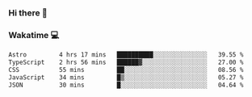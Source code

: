 ### Hi there 👋

<!--
**kikyou14/kikyou14** is a ✨ _special_ ✨ repository because its `README.md` (this file) appears on your GitHub profile.

Here are some ideas to get you started:

- 🔭 I’m currently working on ...
- 🌱 I’m currently learning ...
- 👯 I’m looking to collaborate on ...
- 🤔 I’m looking for help with ...
- 💬 Ask me about ...
- 📫 How to reach me: ...
- 😄 Pronouns: ...
- ⚡ Fun fact: ...
-->

### Wakatime 💻

<!--START_SECTION:waka-->

```txt
Astro         4 hrs 17 mins   ██████████░░░░░░░░░░░░░░░   39.55 %
TypeScript    2 hrs 56 mins   ██████▓░░░░░░░░░░░░░░░░░░   27.00 %
CSS           55 mins         ██░░░░░░░░░░░░░░░░░░░░░░░   08.56 %
JavaScript    34 mins         █▒░░░░░░░░░░░░░░░░░░░░░░░   05.27 %
JSON          30 mins         █░░░░░░░░░░░░░░░░░░░░░░░░   04.64 %
```

<!--END_SECTION:waka-->